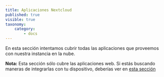 ```yaml
---
title: Aplicaciones Nextcloud
published: true
visible: true
taxonomy:
    category:
        - docs
---
```


En esta sección intentamos cubrir todas las aplicaciones que proveemos con nuestra instancia en la nube.

**Nota:**
Esta sección sólo cubre las aplicaciones web. Si estás buscando maneras de integrarlas con tu dispositivo, deberías ver en [esta sección](https://howto.disroot.org/nextcloud/sync-with-your-cloud)
